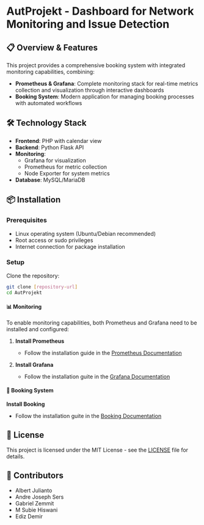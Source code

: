 # AutProjekt - Dashboard for Network Monitoring and Issue Detection

## 📋 Overview & Features

This project provides a comprehensive booking system with integrated monitoring capabilities, combining:

- **Prometheus & Grafana**: Complete monitoring stack for real-time metrics collection and visualization through interactive dashboards
- **Booking System**: Modern application for managing booking processes with automated workflows

## 🛠️ Technology Stack

- **Frontend**: PHP with calendar view
- **Backend**: Python Flask API
- **Monitoring**: 
  - Grafana for visualization
  - Prometheus for metric collection
  - Node Exporter for system metrics
- **Database**: MySQL/MariaDB

## 📦 Installation

### Prerequisites

- Linux operating system (Ubuntu/Debian recommended)
- Root access or sudo privileges 
- Internet connection for package installation

### Setup

Clone the repository:
```bash
git clone [repository-url]
cd AutProjekt
```

#### 📊 Monitoring

To enable monitoring capabilities, both Prometheus and Grafana need to be installed and configured:

1. **Install Prometheus**
   - Follow the installation guide in the [Prometheus Documentation](./Prometheus/README.md)


2. **Install Grafana**
   - Follow the installation guite in the [Grafana Documentation](./Grafana/README.md)


#### 🎫 Booking System

**Install Booking**
   - Follow the installation guite in the [Booking Documentation](./Booking/README.md)



## 📝 License

This project is licensed under the MIT License - see the [LICENSE](LICENSE) file for details.

## 👥 Contributors

- Albert Julianto
- Andre Joseph Sers  
- Gabriel Zemmit
- M Subie Hiswani
- Ediz Demir
